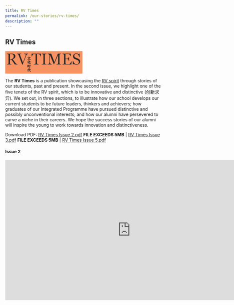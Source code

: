 ```yaml
---
title: RV Times
permalink: /our-stories/rv-times/
description: ""
---
```

## RV Times

<img align="left" style="width:49%" src="/images/rvtimes.png">
<br clear="left">

The&nbsp;**RV Times**&nbsp;is a publication showcasing the&nbsp;[RV spirit](/about-rv/svs/)&nbsp;through stories of our students, past and present. In the second issue, we highlight&nbsp;one of the five tenets of the RV spirit, which is to be&nbsp;innovative and distinctive (创新求异). We set out, in three sections, to illustrate how our school develops our current students to be future leaders, thinkers and achievers; how graduates of our Integrated Programme have pursued distinctive and possibly unconventional interests; and how our alumni have persevered to carve a niche in their careers. We hope the success stories of our alumni will inspire the young to work towards innovation and&nbsp;distinctiveness.

Download PDF:&nbsp;[RV Times Issue 2.pdf](https://rivervalleyhigh.moe.edu.sg/qql/slot/u724/Events/RV%20Times%20Issue%202/RV%20Times%20Issue%202_apub.pdf) **FILE EXCEEDS 5MB**&nbsp;|&nbsp;[RV Times Issue 3.pdf](https://rivervalleyhigh.moe.edu.sg/qql/slot/u724/Events/RV%20Times%20Issue%203/RV%20Times%20Issue%203.pdf) **FILE EXCEEDS 5MB**&nbsp;|&nbsp;[RV Times Issue 5.pdf](/files/RV%20Times%20Issue%205.pdf)

#### Issue 2

<iframe allowfullscreen="true" height="450" width="800" frameborder="0" src="https://docs.google.com/presentation/d/e/2PACX-1vSnRpNNxgWFo-Q5vFc19oQ3qs4U5X0Mp1ys24SAwbrQ6rBPd-PgqwXwfKMwitUYLB0iyfVA9tQJuZdN/embed?start=false&amp;loop=false&amp;delayms=3000"></iframe>